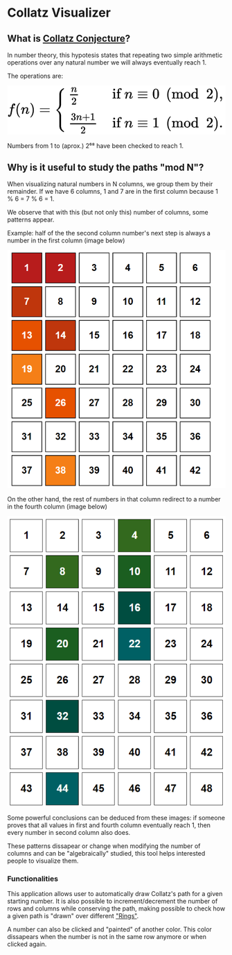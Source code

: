 # Collatz Visualizer

## What is [Collatz Conjecture](https://en.wikipedia.org/wiki/Collatz_conjecture)?

In number theory, this hypotesis states that repeating two simple arithmetic operations over any natural number we will always eventually reach 1.

The operations are:

![Collatz function](https://github.com/widroz/Collatz-Visualizer/blob/main/images/collatz%20function.png)

Numbers from 1 to (aprox.) 2⁶⁸ have been checked to reach 1.



## Why is it useful to study the paths "mod N"?

When visualizing natural numbers in N columns, we group them by their remainder. If we have 6 columns, 1 and 7 are in the first column because 1 % 6 = 7 % 6 = 1.

We observe that with this (but not only this) number of columns, some patterns appear.

Example: half of the the second column number's next step is always a number in the first column (image below)

![Second column odd positions with 6 columns](https://github.com/widroz/Collatz-Visualizer/blob/main/images/2nd%20odd%20mod%206.PNG)


On the other hand, the rest of numbers in that column redirect to a number in the fourth column (image below)

![Second column even positions with 6 columns](https://github.com/widroz/Collatz-Visualizer/blob/main/images/2nd%20even%20mod%206.PNG)

Some powerful conclusions can be deduced from these images: if someone proves that all values in first and fourth column eventually reach 1, then every number in second column also does.

These patterns dissapear or change when modifying the number of columns and can be "algebraically" studied, this tool helps interested people to visualize them.

### Functionalities


This application allows user to automatically draw Collatz's path for a given starting number. It is also possible to increment/decrement the number of rows and columns while conserving the path, making possible to check how a given path is "drawn" over different ["Rings"](https://en.wikipedia.org/wiki/Ring_(mathematics)).

A number can also be clicked and "painted" of another color. This color dissapears when the number is not in the same row anymore or when clicked again.



